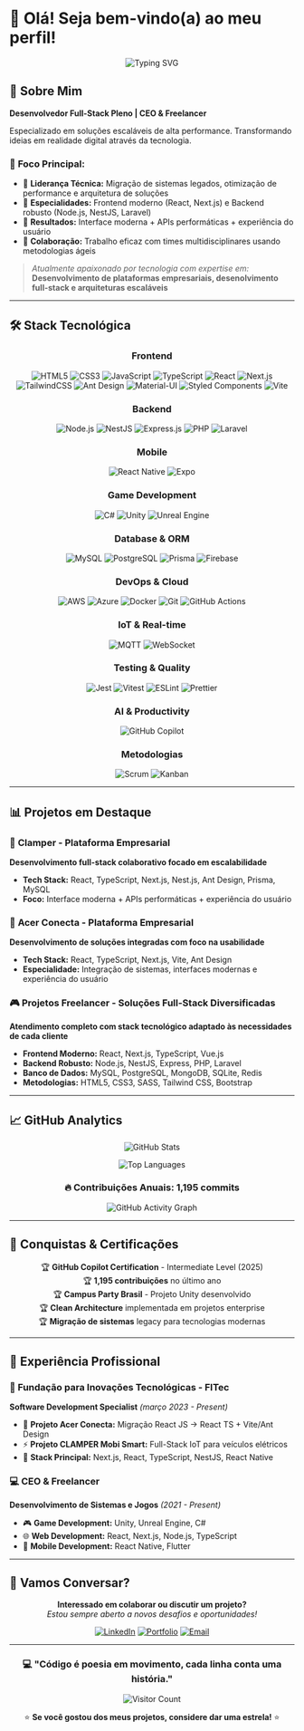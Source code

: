 # 👋 Olá! Seja bem-vindo(a) ao meu perfil!

<div align="center">

![Typing SVG](https://readme-typing-svg.herokuapp.com/?color=00bfbf&size=35&center=true&vCenter=true&width=1000&lines=Olá,+meu+nome+é+Lucas+Pereira+dos+Reis;Tenho+30+anos+e+sou+do+Brasil;Desenvolvedor+Full-Stack+Pleno;Especializado+em+React,+Next.js+e+TypeScript;Bem-vindo+ao+meu+GitHub!)

</div>

## 🚀 Sobre Mim

**Desenvolvedor Full-Stack Pleno | CEO & Freelancer**

Especializado em soluções escaláveis de alta performance. Transformando ideias em realidade digital através da tecnologia.

### 🎯 **Foco Principal:**
- 🔹 **Liderança Técnica:** Migração de sistemas legados, otimização de performance e arquitetura de soluções
- 🔹 **Especialidades:** Frontend moderno (React, Next.js) e Backend robusto (Node.js, NestJS, Laravel)  
- 🔹 **Resultados:** Interface moderna + APIs performáticas + experiência do usuário
- 🔹 **Colaboração:** Trabalho eficaz com times multidisciplinares usando metodologias ágeis

> *Atualmente apaixonado por tecnologia com expertise em:*
> **Desenvolvimento de plataformas empresariais, desenolvimento full-stack e arquiteturas escaláveis**

---

## 🛠️ **Stack Tecnológica**

<div align="center">

### **Frontend**
![HTML5](https://img.shields.io/badge/HTML5-E34F26?style=for-the-badge&logo=html5&logoColor=white)
![CSS3](https://img.shields.io/badge/CSS3-1572B6?style=for-the-badge&logo=css3&logoColor=white)
![JavaScript](https://img.shields.io/badge/JavaScript-F7DF1E?style=for-the-badge&logo=javascript&logoColor=black)
![TypeScript](https://img.shields.io/badge/TypeScript-007ACC?style=for-the-badge&logo=typescript&logoColor=white)
![React](https://img.shields.io/badge/React-20232A?style=for-the-badge&logo=react&logoColor=61DAFB)
![Next.js](https://img.shields.io/badge/Next.js-000000?style=for-the-badge&logo=next.js&logoColor=white)
![TailwindCSS](https://img.shields.io/badge/Tailwind_CSS-38B2AC?style=for-the-badge&logo=tailwind-css&logoColor=white)
![Ant Design](https://img.shields.io/badge/Ant_Design-0170FE?style=for-the-badge&logo=ant-design&logoColor=white)
![Material-UI](https://img.shields.io/badge/Material--UI-0081CB?style=for-the-badge&logo=material-ui&logoColor=white)
![Styled Components](https://img.shields.io/badge/styled--components-DB7093?style=for-the-badge&logo=styled-components&logoColor=white)
![Vite](https://img.shields.io/badge/Vite-646CFF?style=for-the-badge&logo=vite&logoColor=white)

### **Backend**
![Node.js](https://img.shields.io/badge/Node.js-43853D?style=for-the-badge&logo=node.js&logoColor=white)
![NestJS](https://img.shields.io/badge/NestJS-E0234E?style=for-the-badge&logo=nestjs&logoColor=white)
![Express.js](https://img.shields.io/badge/Express.js-404D59?style=for-the-badge&logo=express&logoColor=white)
![PHP](https://img.shields.io/badge/PHP-777BB4?style=for-the-badge&logo=php&logoColor=white)
![Laravel](https://img.shields.io/badge/Laravel-FF2D20?style=for-the-badge&logo=laravel&logoColor=white)

### **Mobile**
![React Native](https://img.shields.io/badge/React_Native-20232A?style=for-the-badge&logo=react&logoColor=61DAFB)
![Expo](https://img.shields.io/badge/Expo-1B1F23?style=for-the-badge&logo=expo&logoColor=white)

### **Game Development**
![C#](https://img.shields.io/badge/C%23-239120?style=for-the-badge&logo=c-sharp&logoColor=white)
![Unity](https://img.shields.io/badge/Unity-100000?style=for-the-badge&logo=unity&logoColor=white)
![Unreal Engine](https://img.shields.io/badge/Unreal_Engine-313131?style=for-the-badge&logo=unreal-engine&logoColor=white)

### **Database & ORM**
![MySQL](https://img.shields.io/badge/MySQL-4479A1?style=for-the-badge&logo=mysql&logoColor=white)
![PostgreSQL](https://img.shields.io/badge/PostgreSQL-316192?style=for-the-badge&logo=postgresql&logoColor=white)
![Prisma](https://img.shields.io/badge/Prisma-2D3748?style=for-the-badge&logo=prisma&logoColor=white)
![Firebase](https://img.shields.io/badge/Firebase-FFCA28?style=for-the-badge&logo=firebase&logoColor=black)

### **DevOps & Cloud**
![AWS](https://img.shields.io/badge/AWS-232F3E?style=for-the-badge&logo=amazon-aws&logoColor=white)
![Azure](https://img.shields.io/badge/Azure-0078D4?style=for-the-badge&logo=microsoft-azure&logoColor=white)
![Docker](https://img.shields.io/badge/Docker-2496ED?style=for-the-badge&logo=docker&logoColor=white)
![Git](https://img.shields.io/badge/Git-F05032?style=for-the-badge&logo=git&logoColor=white)
![GitHub Actions](https://img.shields.io/badge/GitHub_Actions-2088FF?style=for-the-badge&logo=github-actions&logoColor=white)

### **IoT & Real-time**
![MQTT](https://img.shields.io/badge/MQTT-660066?style=for-the-badge&logo=mqtt&logoColor=white)
![WebSocket](https://img.shields.io/badge/WebSocket-010101?style=for-the-badge&logo=websocket&logoColor=white)

### **Testing & Quality**
![Jest](https://img.shields.io/badge/Jest-C21325?style=for-the-badge&logo=jest&logoColor=white)
![Vitest](https://img.shields.io/badge/Vitest-6E9F18?style=for-the-badge&logo=vitest&logoColor=white)
![ESLint](https://img.shields.io/badge/ESLint-4B32C3?style=for-the-badge&logo=eslint&logoColor=white)
![Prettier](https://img.shields.io/badge/Prettier-F7B93E?style=for-the-badge&logo=prettier&logoColor=black)

### **AI & Productivity**
![GitHub Copilot](https://img.shields.io/badge/GitHub_Copilot-000000?style=for-the-badge&logo=github-copilot&logoColor=white)

### **Metodologias**
![Scrum](https://img.shields.io/badge/Scrum-6DB33F?style=for-the-badge&logo=scrumalliance&logoColor=white)
![Kanban](https://img.shields.io/badge/Kanban-0052CC?style=for-the-badge&logo=kanban&logoColor=white)

</div>

---

## 📊 **Projetos em Destaque**

### 🏢 **Clamper - Plataforma Empresarial**
**Desenvolvimento full-stack colaborativo focado em escalabilidade**
- **Tech Stack:** React, TypeScript, Next.js, Nest.js, Ant Design, Prisma, MySQL
- **Foco:** Interface moderna + APIs performáticas + experiência do usuário

### 🔧 **Acer Conecta - Plataforma Empresarial**  
**Desenvolvimento de soluções integradas com foco na usabilidade**
- **Tech Stack:** React, TypeScript, Next.js, Vite, Ant Design
- **Especialidade:** Integração de sistemas, interfaces modernas e experiência do usuário

### 🎮 **Projetos Freelancer - Soluções Full-Stack Diversificadas**
**Atendimento completo com stack tecnológico adaptado às necessidades de cada cliente**
- **Frontend Moderno:** React, Next.js, TypeScript, Vue.js
- **Backend Robusto:** Node.js, NestJS, Express, PHP, Laravel  
- **Banco de Dados:** MySQL, PostgreSQL, MongoDB, SQLite, Redis
- **Metodologias:** HTML5, CSS3, SASS, Tailwind CSS, Bootstrap

---

## 📈 **GitHub Analytics**

<div align="center">
  
![GitHub Stats](https://github-readme-stats.vercel.app/api?username=lucascodev&show_icons=true&theme=tokyonight&include_all_commits=true&count_private=true)

![Top Languages](https://github-readme-stats.vercel.app/api/top-langs/?username=lucascodev&layout=compact&langs_count=7&theme=tokyonight)

</div>

<div align="center">

### 🔥 **Contribuições Anuais: 1,195 commits**
![GitHub Activity Graph](https://github-readme-activity-graph.vercel.app/graph?username=lucascodev&theme=tokyo-night)

</div>

---

## 🎯 **Conquistas & Certificações**

<div align="center">

🏆 **GitHub Copilot Certification** - Intermediate Level (2025)  
🏆 **1,195 contribuições** no último ano  
🏆 **Campus Party Brasil** - Projeto Unity desenvolvido  
🏆 **Clean Architecture** implementada em projetos enterprise  
🏆 **Migração de sistemas** legacy para tecnologias modernas  

</div>

---

## 💼 **Experiência Profissional**

### **🏢 Fundação para Inovações Tecnológicas - FITec**
**Software Development Specialist** *(março 2023 - Present)*

- 🚀 **Projeto Acer Conecta:** Migração React JS → React TS + Vite/Ant Design
- ⚡ **Projeto CLAMPER Mobi Smart:** Full-Stack IoT para veículos elétricos
- 🔧 **Stack Principal:** Next.js, React, TypeScript, NestJS, React Native

### **💻 CEO & Freelancer**
**Desenvolvimento de Sistemas e Jogos** *(2021 - Present)*

- 🎮 **Game Development:** Unity, Unreal Engine, C#
- 🌐 **Web Development:** React, Next.js, Node.js, TypeScript
- 📱 **Mobile Development:** React Native, Flutter

---

## 🤝 **Vamos Conversar?**

<div align="center">

**Interessado em colaborar ou discutir um projeto?**  
*Estou sempre aberto a novos desafios e oportunidades!*

[![LinkedIn](https://img.shields.io/badge/LinkedIn-0077B5?style=for-the-badge&logo=linkedin&logoColor=white)]([https://linkedin.com/in/lucas-pereira-dos-reis](https://www.linkedin.com/in/lucas-pereira-dos-reis-60a49b18b/))
[![Portfolio](https://img.shields.io/badge/Portfolio-FF5722?style=for-the-badge&logo=todoist&logoColor=white)](https://lucascodev.com.br)
[![Email](https://img.shields.io/badge/Email-D14836?style=for-the-badge&logo=gmail&logoColor=white)](mailto:lucas.codev@hotmail.com)

</div>

---

<div align="center">

### 💻 **"Código é poesia em movimento, cada linha conta uma história."**

![Visitor Count](https://profile-counter.glitch.me/lucascodev/count.svg)

⭐ **Se você gostou dos meus projetos, considere dar uma estrela!** ⭐

</div>
